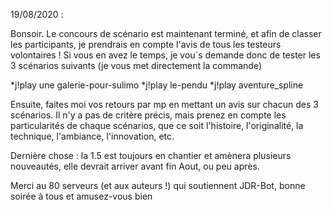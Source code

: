 19/08/2020 :

Bonsoir. Le concours de scénario est maintenant terminé, et afin de classer les participants, je prendrais en compte l'avis de tous les testeurs volontaires !
Si vous en avez le temps, je vou`s demande donc de tester les 3 scénarios suivants (je vous met directement la commande) 

*j!play une galerie-pour-sulimo
*j!play le-pendu
*j!play aventure_spline

Ensuite, faites moi vos retours par mp en mettant un avis sur chacun des 3 scénarios. Il n'y a pas de critère précis, mais prenez en compte les particularités de chaque scénarios, que ce soit l'histoire, l'originalité, la technique, l'ambiance, l'innovation, etc.

Dernière chose : la 1.5 est toujours en chantier et amènera plusieurs nouveautés, elle devrait arriver avant fin Aout, ou peu après.

Merci au 80 serveurs (et aux auteurs !) qui soutiennent JDR-Bot, bonne soirée à tous et amusez-vous bien
